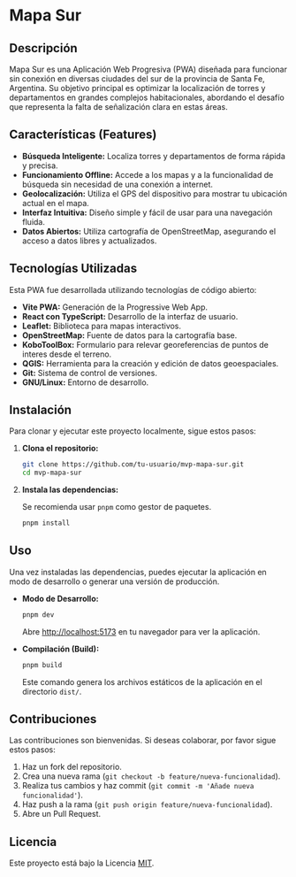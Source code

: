 # Mapa Sur

## Descripción

Mapa Sur es una Aplicación Web Progresiva (PWA) diseñada para funcionar sin conexión en diversas ciudades del sur de la provincia de Santa Fe, Argentina. Su objetivo principal es optimizar la localización de torres y departamentos en grandes complejos habitacionales, abordando el desafío que representa la falta de señalización clara en estas áreas.

## Características (Features)

- **Búsqueda Inteligente:** Localiza torres y departamentos de forma rápida y precisa.
- **Funcionamiento Offline:** Accede a los mapas y a la funcionalidad de búsqueda sin necesidad de una conexión a internet.
- **Geolocalización:** Utiliza el GPS del dispositivo para mostrar tu ubicación actual en el mapa.
- **Interfaz Intuitiva:** Diseño simple y fácil de usar para una navegación fluida.
- **Datos Abiertos:** Utiliza cartografía de OpenStreetMap, asegurando el acceso a datos libres y actualizados.

## Tecnologías Utilizadas

Esta PWA fue desarrollada utilizando tecnologías de código abierto:

- **Vite PWA:** Generación de la Progressive Web App.
- **React con TypeScript:** Desarrollo de la interfaz de usuario.
- **Leaflet:** Biblioteca para mapas interactivos.
- **OpenStreetMap:** Fuente de datos para la cartografía base.
- **KoboToolBox:** Formulario para relevar georeferencias de puntos de interes desde el terreno.
- **QGIS:** Herramienta para la creación y edición de datos geoespaciales.
- **Git:** Sistema de control de versiones.
- **GNU/Linux:** Entorno de desarrollo.

## Instalación

Para clonar y ejecutar este proyecto localmente, sigue estos pasos:

1. **Clona el repositorio:**

    ```bash
    git clone https://github.com/tu-usuario/mvp-mapa-sur.git
    cd mvp-mapa-sur
    ```

2. **Instala las dependencias:**

    Se recomienda usar `pnpm` como gestor de paquetes.

    ```bash
    pnpm install
    ```

## Uso

Una vez instaladas las dependencias, puedes ejecutar la aplicación en modo de desarrollo o generar una versión de producción.

- **Modo de Desarrollo:**

    ```bash
    pnpm dev
    ```

    Abre [http://localhost:5173](http://localhost:5173) en tu navegador para ver la aplicación.

- **Compilación (Build):**

    ```bash
    pnpm build
    ```

    Este comando genera los archivos estáticos de la aplicación en el directorio `dist/`.

## Contribuciones

Las contribuciones son bienvenidas. Si deseas colaborar, por favor sigue estos pasos:

1. Haz un fork del repositorio.
2. Crea una nueva rama (`git checkout -b feature/nueva-funcionalidad`).
3. Realiza tus cambios y haz commit (`git commit -m 'Añade nueva funcionalidad'`).
4. Haz push a la rama (`git push origin feature/nueva-funcionalidad`).
5. Abre un Pull Request.

## Licencia

Este proyecto está bajo la Licencia [MIT](LICENSE).
